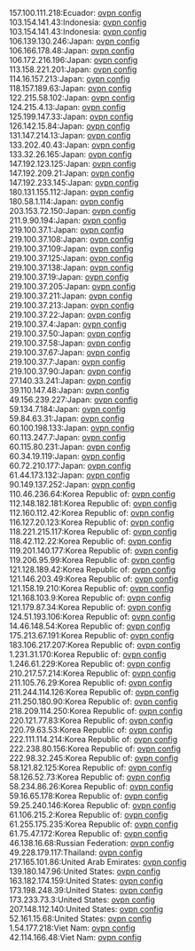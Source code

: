 157.100.111.218:Ecuador: [ovpn config](vpn/157_100_111_218.ovpn)  
103.154.141.43:Indonesia: [ovpn config](vpn/103_154_141_43.ovpn)  
103.154.141.43:Indonesia: [ovpn config](vpn/103_154_141_43.ovpn)  
106.139.130.246:Japan: [ovpn config](vpn/106_139_130_246.ovpn)  
106.166.178.48:Japan: [ovpn config](vpn/106_166_178_48.ovpn)  
106.172.216.196:Japan: [ovpn config](vpn/106_172_216_196.ovpn)  
113.158.221.201:Japan: [ovpn config](vpn/113_158_221_201.ovpn)  
114.16.157.213:Japan: [ovpn config](vpn/114_16_157_213.ovpn)  
118.157.189.63:Japan: [ovpn config](vpn/118_157_189_63.ovpn)  
122.215.58.102:Japan: [ovpn config](vpn/122_215_58_102.ovpn)  
124.215.4.13:Japan: [ovpn config](vpn/124_215_4_13.ovpn)  
125.199.147.33:Japan: [ovpn config](vpn/125_199_147_33.ovpn)  
126.142.15.84:Japan: [ovpn config](vpn/126_142_15_84.ovpn)  
131.147.214.13:Japan: [ovpn config](vpn/131_147_214_13.ovpn)  
133.202.40.43:Japan: [ovpn config](vpn/133_202_40_43.ovpn)  
133.32.26.165:Japan: [ovpn config](vpn/133_32_26_165.ovpn)  
147.192.123.125:Japan: [ovpn config](vpn/147_192_123_125.ovpn)  
147.192.209.21:Japan: [ovpn config](vpn/147_192_209_21.ovpn)  
147.192.233.145:Japan: [ovpn config](vpn/147_192_233_145.ovpn)  
180.131.155.112:Japan: [ovpn config](vpn/180_131_155_112.ovpn)  
180.58.1.114:Japan: [ovpn config](vpn/180_58_1_114.ovpn)  
203.153.72.150:Japan: [ovpn config](vpn/203_153_72_150.ovpn)  
211.9.90.194:Japan: [ovpn config](vpn/211_9_90_194.ovpn)  
219.100.37.1:Japan: [ovpn config](vpn/219_100_37_1.ovpn)  
219.100.37.108:Japan: [ovpn config](vpn/219_100_37_108.ovpn)  
219.100.37.109:Japan: [ovpn config](vpn/219_100_37_109.ovpn)  
219.100.37.125:Japan: [ovpn config](vpn/219_100_37_125.ovpn)  
219.100.37.138:Japan: [ovpn config](vpn/219_100_37_138.ovpn)  
219.100.37.19:Japan: [ovpn config](vpn/219_100_37_19.ovpn)  
219.100.37.205:Japan: [ovpn config](vpn/219_100_37_205.ovpn)  
219.100.37.211:Japan: [ovpn config](vpn/219_100_37_211.ovpn)  
219.100.37.213:Japan: [ovpn config](vpn/219_100_37_213.ovpn)  
219.100.37.22:Japan: [ovpn config](vpn/219_100_37_22.ovpn)  
219.100.37.4:Japan: [ovpn config](vpn/219_100_37_4.ovpn)  
219.100.37.50:Japan: [ovpn config](vpn/219_100_37_50.ovpn)  
219.100.37.58:Japan: [ovpn config](vpn/219_100_37_58.ovpn)  
219.100.37.67:Japan: [ovpn config](vpn/219_100_37_67.ovpn)  
219.100.37.7:Japan: [ovpn config](vpn/219_100_37_7.ovpn)  
219.100.37.90:Japan: [ovpn config](vpn/219_100_37_90.ovpn)  
27.140.33.241:Japan: [ovpn config](vpn/27_140_33_241.ovpn)  
39.110.147.48:Japan: [ovpn config](vpn/39_110_147_48.ovpn)  
49.156.239.227:Japan: [ovpn config](vpn/49_156_239_227.ovpn)  
59.134.7.184:Japan: [ovpn config](vpn/59_134_7_184.ovpn)  
59.84.63.31:Japan: [ovpn config](vpn/59_84_63_31.ovpn)  
60.100.198.133:Japan: [ovpn config](vpn/60_100_198_133.ovpn)  
60.113.247.7:Japan: [ovpn config](vpn/60_113_247_7.ovpn)  
60.115.80.231:Japan: [ovpn config](vpn/60_115_80_231.ovpn)  
60.34.19.119:Japan: [ovpn config](vpn/60_34_19_119.ovpn)  
60.72.210.177:Japan: [ovpn config](vpn/60_72_210_177.ovpn)  
61.44.173.132:Japan: [ovpn config](vpn/61_44_173_132.ovpn)  
90.149.137.252:Japan: [ovpn config](vpn/90_149_137_252.ovpn)  
110.46.236.64:Korea Republic of: [ovpn config](vpn/110_46_236_64.ovpn)  
112.148.182.181:Korea Republic of: [ovpn config](vpn/112_148_182_181.ovpn)  
112.160.112.42:Korea Republic of: [ovpn config](vpn/112_160_112_42.ovpn)  
116.127.20.123:Korea Republic of: [ovpn config](vpn/116_127_20_123.ovpn)  
118.221.215.117:Korea Republic of: [ovpn config](vpn/118_221_215_117.ovpn)  
118.42.112.22:Korea Republic of: [ovpn config](vpn/118_42_112_22.ovpn)  
119.201.140.177:Korea Republic of: [ovpn config](vpn/119_201_140_177.ovpn)  
119.206.95.99:Korea Republic of: [ovpn config](vpn/119_206_95_99.ovpn)  
121.128.189.42:Korea Republic of: [ovpn config](vpn/121_128_189_42.ovpn)  
121.146.203.49:Korea Republic of: [ovpn config](vpn/121_146_203_49.ovpn)  
121.158.19.210:Korea Republic of: [ovpn config](vpn/121_158_19_210.ovpn)  
121.168.103.9:Korea Republic of: [ovpn config](vpn/121_168_103_9.ovpn)  
121.179.87.34:Korea Republic of: [ovpn config](vpn/121_179_87_34.ovpn)  
124.51.193.106:Korea Republic of: [ovpn config](vpn/124_51_193_106.ovpn)  
14.46.148.54:Korea Republic of: [ovpn config](vpn/14_46_148_54.ovpn)  
175.213.67.191:Korea Republic of: [ovpn config](vpn/175_213_67_191.ovpn)  
183.106.217.207:Korea Republic of: [ovpn config](vpn/183_106_217_207.ovpn)  
1.231.31.170:Korea Republic of: [ovpn config](vpn/1_231_31_170.ovpn)  
1.246.61.229:Korea Republic of: [ovpn config](vpn/1_246_61_229.ovpn)  
210.217.57.214:Korea Republic of: [ovpn config](vpn/210_217_57_214.ovpn)  
211.105.76.29:Korea Republic of: [ovpn config](vpn/211_105_76_29.ovpn)  
211.244.114.126:Korea Republic of: [ovpn config](vpn/211_244_114_126.ovpn)  
211.250.180.90:Korea Republic of: [ovpn config](vpn/211_250_180_90.ovpn)  
218.209.114.250:Korea Republic of: [ovpn config](vpn/218_209_114_250.ovpn)  
220.121.77.83:Korea Republic of: [ovpn config](vpn/220_121_77_83.ovpn)  
220.79.63.53:Korea Republic of: [ovpn config](vpn/220_79_63_53.ovpn)  
222.111.114.214:Korea Republic of: [ovpn config](vpn/222_111_114_214.ovpn)  
222.238.80.156:Korea Republic of: [ovpn config](vpn/222_238_80_156.ovpn)  
222.98.32.245:Korea Republic of: [ovpn config](vpn/222_98_32_245.ovpn)  
58.121.82.125:Korea Republic of: [ovpn config](vpn/58_121_82_125.ovpn)  
58.126.52.73:Korea Republic of: [ovpn config](vpn/58_126_52_73.ovpn)  
58.234.86.26:Korea Republic of: [ovpn config](vpn/58_234_86_26.ovpn)  
59.16.65.178:Korea Republic of: [ovpn config](vpn/59_16_65_178.ovpn)  
59.25.240.146:Korea Republic of: [ovpn config](vpn/59_25_240_146.ovpn)  
61.106.215.2:Korea Republic of: [ovpn config](vpn/61_106_215_2.ovpn)  
61.255.175.235:Korea Republic of: [ovpn config](vpn/61_255_175_235.ovpn)  
61.75.47.172:Korea Republic of: [ovpn config](vpn/61_75_47_172.ovpn)  
46.138.16.68:Russian Federation: [ovpn config](vpn/46_138_16_68.ovpn)  
49.228.179.117:Thailand: [ovpn config](vpn/49_228_179_117.ovpn)  
217.165.101.86:United Arab Emirates: [ovpn config](vpn/217_165_101_86.ovpn)  
139.180.147.96:United States: [ovpn config](vpn/139_180_147_96.ovpn)  
163.182.174.159:United States: [ovpn config](vpn/163_182_174_159.ovpn)  
173.198.248.39:United States: [ovpn config](vpn/173_198_248_39.ovpn)  
173.233.73.3:United States: [ovpn config](vpn/173_233_73_3.ovpn)  
207.148.112.140:United States: [ovpn config](vpn/207_148_112_140.ovpn)  
52.161.15.68:United States: [ovpn config](vpn/52_161_15_68.ovpn)  
1.54.177.218:Viet Nam: [ovpn config](vpn/1_54_177_218.ovpn)  
42.114.166.48:Viet Nam: [ovpn config](vpn/42_114_166_48.ovpn)  
